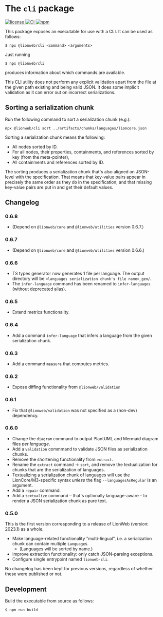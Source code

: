 # The `cli` package

[![license](https://img.shields.io/badge/License-Apache%202.0-green.svg?style=flat)
](./LICENSE)
[![CI](https://github.com/LionWeb-io/lionweb-typescript/actions/workflows/test.yaml/badge.svg)
](https://github.com/LionWeb-io/lionweb-typescript/actions/workflows/test.yaml)
[![npm](https://img.shields.io/npm/v/%40lionweb%2Fcli?label=%40lionweb%2Fcli)
](https://www.npmjs.com/package/@lionweb/cli)

This package exposes an executable for use with a CLI.
It can be used as follows:

```shell
$ npx @lionweb/cli <command> <arguments>
```

Just running

```shell
$ npx @lionweb/cli
```

produces information about which commands are available.

This CLI utility does not perform any explicit validation apart from the file at the given path existing and being valid JSON.
It does some implicit validation as it can error out on incorrect serializations.


## Sorting a serialization chunk

Run the following command to sort a serialization chunk (e.g.):

```shell
npx @lionweb/cli sort ../artifacts/chunks/languages/lioncore.json
```

Sorting a serialization chunk means the following:

* All nodes sorted by ID.
* For all nodes, their properties, containments, and references sorted by key (from the meta-pointer),
* All containments and references sorted by ID.

The sorting produces a serialization chunk that's also aligned on JSON-level with the specification.
That means that key-value pairs appear in precisely the same order as they do in the specification, and that missing key-value pairs are put in and get their default values.


## Changelog

### 0.6.8

* (Depend on `@lionweb/core` and `@lionweb/utilities` version 0.6.7.)

### 0.6.7

* (Depend on `@lionweb/core` and `@lionweb/utilities` version 0.6.6.)

### 0.6.6

* TS types generator now generates 1 file per language.
    The output directory will be `<languages serialization chunk's file name>_gen/`.
* The `infer-language` command has been renamed to `infer-languages` (without deprecated alias).

### 0.6.5

* Extend metrics functionality.

### 0.6.4

* Add a command `infer-language` that infers a language from the given serialization chunk.

### 0.6.3

* Add a command `measure` that computes metrics.

### 0.6.2

* Expose diffing functionality from `@lionweb/validation`

### 0.6.1

* Fix that `@lionweb/validation` was not specified as a (non-dev) dependency.

### 0.6.0

* Change the `diagram` command to output PlantUML and Mermaid diagram files _per language_.
* Add a `validation` commmand to validate JSON files as serialization chunks.
* Remove the shortening functionality from `extract`.
* Rename the `extract` command &rarr; `sort`, and remove the textualization for chunks that are the serialization of languages.
* Textualizing a serialization chunk of languages will use the LionCore/M3-specific syntax _unless_ the flag `--languagesAsRegular` is an argument.
* Add a `repair` command.
* Add a `textualize` command – that's optionally language-aware – to render a JSON serialization chunk as pure text.

### 0.5.0

This is the first version corresponding to a release of LionWeb (version: 2023.1) as a whole.

* Make language-related functionality "multi-lingual", i.e. a serialization chunk can contain multiple `Language`s.
    * (Languages will be sorted by name.)
* Improve extraction functionality: only catch JSON-parsing exceptions.
* Configure single entrypoint named `lionweb-cli`.

No changelog has been kept for previous versions, regardless of whether these were published or not.

## Development

Build the executable from source as follows:

```shell
$ npm run build
```
